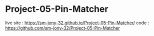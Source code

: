 # Project-05-Pin-Matcher
live site :  https://sm-jony-32.github.io/Project-05-Pin-Matcher/
code : https://github.com/sm-jony-32/Project-05-Pin-Matcher
